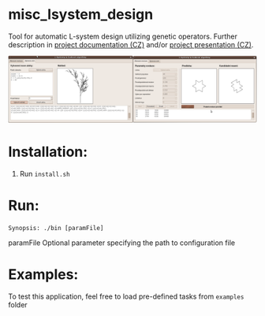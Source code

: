 # misc_lsystem_design
Tool for automatic L-system design utilizing genetic operators. Further description in [project documentation (CZ)](https://github.com/xbendl/misc_lsystem_design/blob/main/dokumentace.pdf) and/or [project presentation (CZ)](https://github.com/xbendl/misc_lsystem_design/blob/main/presentation.pdf).

![GUI](https://github.com/xbendl/misc_lsystem_design/blob/main/figx.png)

Installation:
=====
1) Run `install.sh`

Run:
=====
`Synopsis: ./bin [paramFile]`

  paramFile Optional parameter specifying the path to configuration file

Examples:
===========================
To test this application, feel free to load pre-defined tasks from `examples` folder
